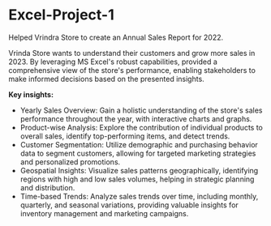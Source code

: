 # Excel-Project-1

Helped Vrindra Store to create an Annual Sales Report for 2022.

Vrinda Store wants to understand their customers and grow more sales in 2023. By leveraging MS Excel's robust capabilities, provided a comprehensive view of the store's performance, enabling stakeholders to make informed decisions based on the presented insights.


**Key insights:**

- Yearly Sales Overview: Gain a holistic understanding of the store's sales performance throughout the year, with interactive charts and graphs.
- Product-wise Analysis: Explore the contribution of individual products to overall sales, identify top-performing items, and detect trends.
- Customer Segmentation: Utilize demographic and purchasing behavior data to segment customers, allowing for targeted marketing strategies and personalized promotions.
- Geospatial Insights: Visualize sales patterns geographically, identifying regions with high and low sales volumes, helping in strategic planning and distribution.
- Time-based Trends: Analyze sales trends over time, including monthly, quarterly, and seasonal variations, providing valuable insights for inventory management and marketing campaigns.







